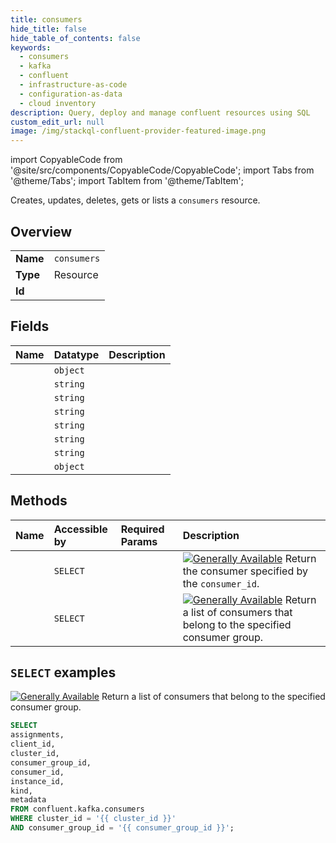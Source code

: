 ```yaml
---
title: consumers
hide_title: false
hide_table_of_contents: false
keywords:
  - consumers
  - kafka
  - confluent
  - infrastructure-as-code
  - configuration-as-data
  - cloud inventory
description: Query, deploy and manage confluent resources using SQL
custom_edit_url: null
image: /img/stackql-confluent-provider-featured-image.png
---
```


import CopyableCode from '@site/src/components/CopyableCode/CopyableCode';
import Tabs from '@theme/Tabs';
import TabItem from '@theme/TabItem';

Creates, updates, deletes, gets or lists a <code>consumers</code> resource.

## Overview
<table><tbody>
<tr><td><b>Name</b></td><td><code>consumers</code></td></tr>
<tr><td><b>Type</b></td><td>Resource</td></tr>
<tr><td><b>Id</b></td><td><CopyableCode code="confluent.kafka.consumers" /></td></tr>
</tbody></table>

## Fields
| Name | Datatype | Description |
|:-----|:---------|:------------|
| <CopyableCode code="assignments" /> | `object` |  |
| <CopyableCode code="client_id" /> | `string` |  |
| <CopyableCode code="cluster_id" /> | `string` |  |
| <CopyableCode code="consumer_group_id" /> | `string` |  |
| <CopyableCode code="consumer_id" /> | `string` |  |
| <CopyableCode code="instance_id" /> | `string` |  |
| <CopyableCode code="kind" /> | `string` |  |
| <CopyableCode code="metadata" /> | `object` |  |

## Methods
| Name | Accessible by | Required Params | Description |
|:-----|:--------------|:----------------|:------------|
| <CopyableCode code="get_kafka_consumer" /> | `SELECT` | <CopyableCode code="cluster_id, consumer_group_id, consumer_id" /> | [![Generally Available](https://img.shields.io/badge/Lifecycle%20Stage-Generally%20Available-%2345c6e8)](#section/Versioning/API-Lifecycle-Policy) Return the consumer specified by the ``consumer_id``. |
| <CopyableCode code="list_kafka_consumers" /> | `SELECT` | <CopyableCode code="cluster_id, consumer_group_id" /> | [![Generally Available](https://img.shields.io/badge/Lifecycle%20Stage-Generally%20Available-%2345c6e8)](#section/Versioning/API-Lifecycle-Policy) Return a list of consumers that belong to the specified consumer group. |

## `SELECT` examples

[![Generally Available](https://img.shields.io/badge/Lifecycle%20Stage-Generally%20Available-%2345c6e8)](#section/Versioning/API-Lifecycle-Policy) Return a list of consumers that belong to the specified consumer group.


```sql
SELECT
assignments,
client_id,
cluster_id,
consumer_group_id,
consumer_id,
instance_id,
kind,
metadata
FROM confluent.kafka.consumers
WHERE cluster_id = '{{ cluster_id }}'
AND consumer_group_id = '{{ consumer_group_id }}';
```